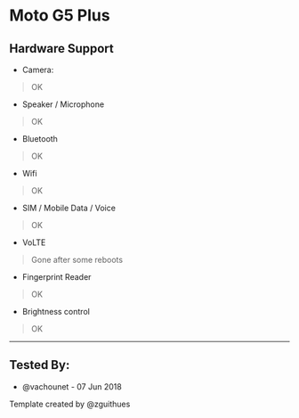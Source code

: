 # Moto G5 Plus

## Hardware Support

* Camera:
> OK

* Speaker / Microphone
> OK

* Bluetooth
> OK

* Wifi
> OK

* SIM / Mobile Data / Voice
> OK

* VoLTE
> Gone after some reboots

* Fingerprint Reader
> OK

* Brightness control
> OK


***


## Tested By:
* @vachounet - 07 Jun 2018

Template created by @zguithues


